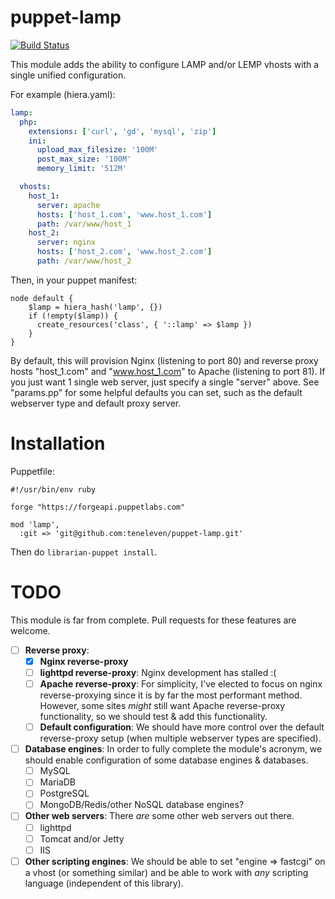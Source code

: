 # puppet-lamp

[![Build Status](https://travis-ci.org/teneleven/puppet-lamp.svg?branch=master)](https://travis-ci.org/teneleven/puppet-lamp)

This module adds the ability to configure LAMP and/or LEMP vhosts with a single
unified configuration.

For example (hiera.yaml):

```yaml
lamp:
  php:
    extensions: ['curl', 'gd', 'mysql', 'zip']
    ini:
      upload_max_filesize: '100M'
      post_max_size: '100M'
      memory_limit: '512M'

  vhosts:
    host_1:
      server: apache
      hosts: ['host_1.com', 'www.host_1.com']
      path: /var/www/host_1
    host_2:
      server: nginx
      hosts: ['host_2.com', 'www.host_2.com']
      path: /var/www/host_2
```

Then, in your puppet manifest:

```puppet
node default {
    $lamp = hiera_hash('lamp', {})
    if (!empty($lamp)) {
      create_resources('class', { '::lamp' => $lamp })
    }
}
```

By default, this will provision Nginx (listening to port 80) and reverse proxy
hosts "host_1.com" and "www.host_1.com" to Apache (listening to port 81). If
you just want 1 single web server, just specify a single "server" above. See
"params.pp" for some helpful defaults you can set, such as the default
webserver type and default proxy server.

# Installation

Puppetfile:

```Puppetfile
#!/usr/bin/env ruby

forge "https://forgeapi.puppetlabs.com"

mod 'lamp',
  :git => 'git@github.com:teneleven/puppet-lamp.git'
```

Then do `librarian-puppet install`.

# TODO

This module is far from complete. Pull requests for these features are welcome.

 - [ ] **Reverse proxy**:
    - [x] **Nginx reverse-proxy**
    - [ ] **lighttpd reverse-proxy**: Nginx development has stalled :(
    - [ ] **Apache reverse-proxy**: For simplicity, I've elected to focus on
      nginx reverse-proxying since it is by far the most performant method.
      However, some sites *might* still want Apache reverse-proxy
      functionality, so we should test & add this functionality.
    - [ ] **Default configuration**: We should have more control over the
      default reverse-proxy setup (when multiple webserver types are
      specified).
 - [ ] **Database engines**: In order to fully complete the module's acronym,
   we should enable configuration of some database engines & databases.
    - [ ] MySQL
    - [ ] MariaDB
    - [ ] PostgreSQL
    - [ ] MongoDB/Redis/other NoSQL database engines?
 - [ ] **Other web servers**: There *are* some other web servers out there.
    - [ ] lighttpd
    - [ ] Tomcat and/or Jetty
    - [ ] IIS
 - [ ] **Other scripting engines**: We should be able to set "engine =>
   fastcgi" on a vhost (or something similar) and be able to work with
   *any* scripting language (independent of this library).

